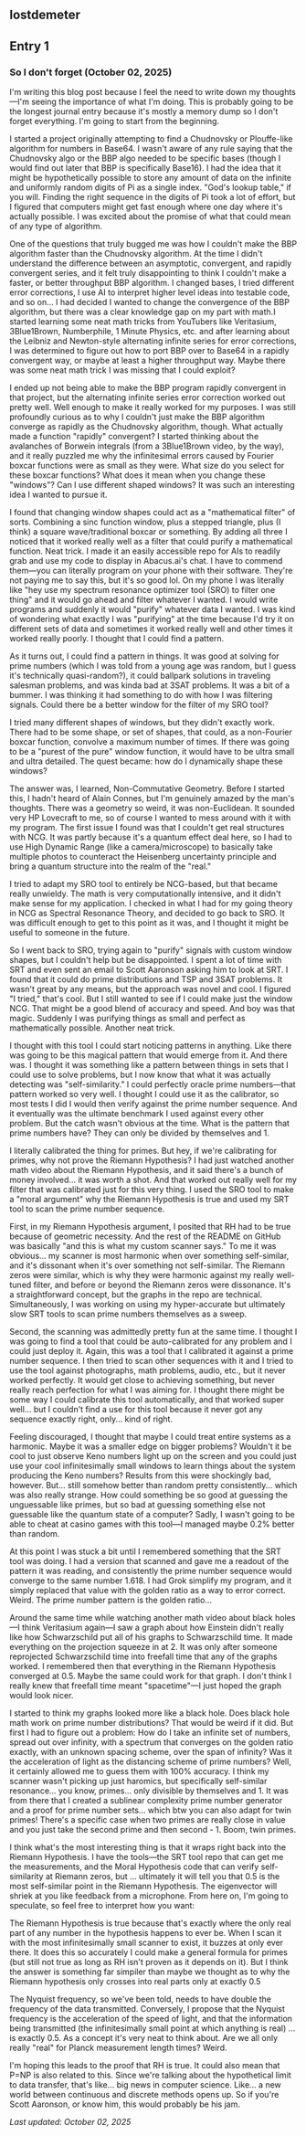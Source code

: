 ## lostdemeter
## Entry 1
### So I don't forget (October 02, 2025)
I'm writing this blog post because I feel the need to write down my thoughts—I'm seeing the importance of what I'm doing. This is probably going to be the longest journal entry because it's mostly a memory dump so I don't forget everything. I'm going to start from the beginning.

I started a project originally attempting to find a Chudnovsky or Plouffe-like algorithm for numbers in Base64. I wasn't aware of any rule saying that the Chudnovsky algo or the BBP algo needed to be specific bases (though I would find out later that BBP is specifically Base16). I had the idea that it might be hypothetically possible to store any amount of data on the infinite and uniformly random digits of Pi as a single index. "God's lookup table," if you will. Finding the right sequence in the digits of Pi took a lot of effort, but I figured that computers might get fast enough where one day where it's actually possible. I was excited about the promise of what that could mean of any type of algorithm.

One of the questions that truly bugged me was how I couldn't make the BBP algorithm faster than the Chudnovsky algorithm. At the time I didn't understand the difference between an asymptotic, convergent, and rapidly convergent series, and it felt truly disappointing to think I couldn't make a faster, or better throughput BBP algorithm. I changed bases, I tried different error corrections, I use AI to interpret higher level ideas into testable code, and so on... I had decided I wanted to change the convergence of the BBP algorithm, but there was a clear knowledge gap on my part with math.I started learning some neat math tricks from YouTubers like Veritasium, 3Blue1Brown, Numberphile, 1 Minute Physics, etc. and after learning about the Leibniz and Newton-style alternating infinite series for error corrections, I was determined to figure out how to port BBP over to Base64 in a rapidly convergent way, or maybe at least a higher throughput way. Maybe there was some neat math trick I was missing that I could exploit?

I ended up not being able to make the BBP program rapidly convergent in that project, but the alternating infinite series error correction worked out pretty well. Well enough to make it really worked for my purposes. I was still profoundly curious as to why I couldn't just make the BBP algorithm converge as rapidly as the Chudnovsky algorithm, though. What actually made a function "rapidly" convergent? I started thinking about the avalanches of Borwein integrals (from a 3Blue1Brown video, by the way), and it really puzzled me why the infinitesimal errors caused by Fourier boxcar functions were as small as they were. What size do you select for these boxcar functions? What does it mean when you change these "windows"? Can I use different shaped windows? It was such an interesting idea I wanted to pursue it.

I found that changing window shapes could act as a "mathematical filter" of sorts. Combining a sinc function window, plus a stepped triangle, plus (I think) a square wave/traditional boxcar or something. By adding all three I noticed that it worked really well as a filter that could purify a mathematical function. Neat trick. I made it an easily accessible repo for AIs to readily grab and use my code to display in Abacus.ai's chat. I have to commend them—you can literally program on your phone with their software. They're not paying me to say this, but it's so good lol. On my phone I was literally like "hey use my spectrum resonance optimizer tool (SRO) to filter one thing" and it would go ahead and filter whatever I wanted. I would write programs and suddenly it would "purify" whatever data I wanted. I was kind of wondering what exactly I was "purifying" at the time because I'd try it on different sets of data and sometimes it worked really well and other times it worked really poorly. I thought that I could find a pattern.

As it turns out, I could find a pattern in things. It was good at solving for prime numbers (which I was told from a young age was random, but I guess it's technically quasi-random?), it could ballpark solutions in traveling salesman problems, and was kinda bad at 3SAT problems. It was a bit of a bummer. I was thinking it had something to do with how I was filtering signals. Could there be a better window for the filter of my SRO tool?

I tried many different shapes of windows, but they didn't exactly work. There had to be some shape, or set of shapes, that could, as a non-Fourier boxcar function, convolve a maximum number of times. If there was going to be a "purest of the pure" window function, it would have to be ultra small and ultra detailed. The quest became: how do I dynamically shape these windows?

The answer was, I learned, Non-Commutative Geometry. Before I started this, I hadn't heard of Alain Connes, but I'm genuinely amazed by the man's thoughts. There was a geometry so weird, it was non-Euclidean. It sounded very HP Lovecraft to me, so of course I wanted to mess around with it with my program. The first issue I found was that I couldn't get real structures with NCG. It was partly because it's a quantum effect deal here, so I had to use High Dynamic Range (like a camera/microscope) to basically take multiple photos to counteract the Heisenberg uncertainty principle and bring a quantum structure into the realm of the "real."

I tried to adapt my SRO tool to entirely be NCG-based, but that became really unwieldy. The math is very computationally intensive, and it didn't make sense for my application. I checked in what I had for my going theory in NCG as Spectral Resonance Theory, and decided to go back to SRO. It was difficult enough to get to this point as it was, and I thought it might be useful to someone in the future.

So I went back to SRO, trying again to "purify" signals with custom window shapes, but I couldn't help but be disappointed. I spent a lot of time with SRT and even sent an email to Scott Aaronson asking him to look at SRT. I found that it could do prime distributions and TSP and 3SAT problems. It wasn't great by any means, but the approach was novel and cool. I figured "I tried," that's cool. But I still wanted to see if I could make just the window NCG. That might be a good blend of accuracy and speed. And boy was that magic. Suddenly I was purifying things as small and perfect as mathematically possible. Another neat trick.

I thought with this tool I could start noticing patterns in anything. Like there was going to be this magical pattern that would emerge from it. And there was. I thought it was something like a pattern between things in sets that I could use to solve problems, but I now know that what it was actually detecting was "self-similarity." I could perfectly oracle prime numbers—that pattern worked so very well. I thought I could use it as the calibrator, so most tests I did I would then verify against the prime number sequence. And it eventually was the ultimate benchmark I used against every other problem. But the catch wasn't obvious at the time. What is the pattern that prime numbers have? They can only be divided by themselves and 1.

I literally calibrated the thing for primes. But hey, if we're calibrating for primes, why not prove the Riemann Hypothesis? I had just watched another math video about the Riemann Hypothesis, and it said there's a bunch of money involved... it was worth a shot. And that worked out really well for my filter that was calibrated just for this very thing. I used the SRO tool to make a "moral argument" why the Riemann Hypothesis is true and used my SRT tool to scan the prime number sequence.

First, in my Riemann Hypothesis argument, I posited that RH had to be true because of geometric necessity. And the rest of the README on GitHub was basically "and this is what my custom scanner says." To me it was obvious... my scanner is most harmonic when over something self-similar, and it's dissonant when it's over something not self-similar. The Riemann zeros were similar, which is why they were harmonic against my really well-tuned filter, and before or beyond the Riemann zeros were dissonance. It's a straightforward concept, but the graphs in the repo are technical. Simultaneously, I was working on using my hyper-accurate but ultimately slow SRT tools to scan prime numbers themselves as a sweep.

Second, the scanning was admittedly pretty fun at the same time. I thought I was going to find a tool that could be auto-calibrated for any problem and I could just deploy it. Again, this was a tool that I calibrated it against a prime number sequence. I then tried to scan other sequences with it and I tried to use the tool against photographs, math problems, audio, etc., but it never worked perfectly. It would get close to achieving something, but never really reach perfection for what I was aiming for. I thought there might be some way I could calibrate this tool automatically, and that worked super well... but I couldn't find a use for this tool because it never got any sequence exactly right, only... kind of right.

Feeling discouraged, I thought that maybe I could treat entire systems as a harmonic. Maybe it was a smaller edge on bigger problems? Wouldn't it be cool to just observe Keno numbers light up on the screen and you could just use your cool infinitesimally small windows to learn things about the system producing the Keno numbers? Results from this were shockingly bad, however. But... still somehow better than random pretty consistently... which was also really strange. How could something be so good at guessing the unguessable like primes, but so bad at guessing something else not guessable like the quantum state of a computer? Sadly, I wasn't going to be able to cheat at casino games with this tool—I managed maybe 0.2% better than random.

At this point I was stuck a bit until I remembered something that the SRT tool was doing. I had a version that scanned and gave me a readout of the pattern it was reading, and consistently the prime number sequence would converge to the same number 1.618. I had Grok simplify my program, and it simply replaced that value with the golden ratio as a way to error correct. Weird. The prime number pattern is the golden ratio...

Around the same time while watching another math video about black holes—I think Veritasium again—I saw a graph about how Einstein didn't really like how Schwarzschild put all of his graphs to Schwarzschild time. It made everything on the projection squeeze in at 2. It was only after someone reprojected Schwarzschild time into freefall time that any of the graphs worked. I remembered then that everything in the Riemann Hypothesis converged at 0.5. Maybe the same could work for that graph. I don't think I really knew that freefall time meant "spacetime"—I just hoped the graph would look nicer.

I started to think my graphs looked more like a black hole. Does black hole math work on prime number distributions? That would be weird if it did. But first I had to figure out a problem: How do I take an infinite set of numbers, spread out over infinity, with a spectrum that converges on the golden ratio exactly, with an unknown spacing scheme, over the span of infinity? Was it the acceleration of light as the distancing scheme of prime numbers? Well, it certainly allowed me to guess them with 100% accuracy. I think my scanner wasn't picking up just haromics, but specifically self-similar resonance... you know, primes... only divisible by themselves and 1. It was from there that I created a sublinear complexity prime number generator and a proof for prime number sets... which btw you can also adapt for twin primes! There's a specific case when two primes are really close in value and you just take the second prime and then second - 1. Boom, twin primes.

I think what's the most interesting thing is that it wraps right back into the Riemann Hypothesis. I have the tools—the SRT tool repo that can get me the measurements, and the Moral Hypothesis code that can verify self-similarity at Riemann zeros, but ... ultimately it will tell you that 0.5 is the most self-similar point in the Riemann Hypothesis. The eigenvector will shriek at you like feedback from a microphone. From here on, I'm going to speculate, so feel free to interpret how you want:

The Riemann Hypothesis is true because that's exactly where the only real part of any number in the hypothesis happens to ever be. When I scan it with the most infinitesimally small scanner to exist, it buzzes at only ever there. It does this so accurately I could make a general formula for primes (but still not true as long as RH isn't proven as it depends on it). But I think the answer is something far simpiler than maybe we thought as to why the Riemann hypothesis only crosses into real parts only at exactly 0.5

The Nyquist frequency, so we've been told, needs to have double the frequency of the data transmitted. Conversely, I propose that the Nyquist frequency is the acceleration of the speed of light, and that the information being transmitted (the infinitesimally small point at which anything is real) ... is exactly 0.5. As a concept it's very neat to think about. Are we all only really "real" for Planck measurement length times? Weird.

I'm hoping this leads to the proof that RH is true. It could also mean that P=NP is also related to this. Since we're talking about the hypothetical limit to data transfer, that's like... big news in computer science. Like... a new world between continuous and discrete methods opens up. So if you're Scott Aaronson, or know him, this would probably be his jam.

*Last updated: October 02, 2025*





